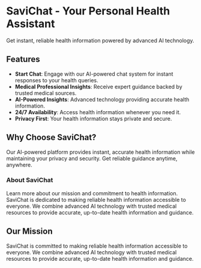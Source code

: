 # SaviChat - Your Personal Health Assistant
Get instant, reliable health information powered by advanced AI technology.

## Features

- **Start Chat**: Engage with our AI-powered chat system for instant responses to your health queries.
- **Medical Professional Insights**: Receive expert guidance backed by trusted medical sources.
- **AI-Powered Insights**: Advanced technology providing accurate health information.
- **24/7 Availability**: Access health information whenever you need it.
- **Privacy First**: Your health information stays private and secure.

## Why Choose SaviChat?

Our AI-powered platform provides instant, accurate health information while maintaining your privacy and security. Get reliable guidance anytime, anywhere.

### About SaviChat

Learn more about our mission and commitment to health information. SaviChat is dedicated to making reliable health information accessible to everyone. We combine advanced AI technology with trusted medical resources to provide accurate, up-to-date health information and guidance.

## Our Mission

SaviChat is committed to making reliable health information accessible to everyone. We combine advanced AI technology with trusted medical resources to provide accurate, up-to-date health information and guidance.
